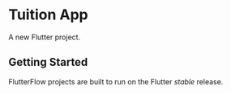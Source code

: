 # Tuition App

A new Flutter project.

## Getting Started

FlutterFlow projects are built to run on the Flutter _stable_ release.
